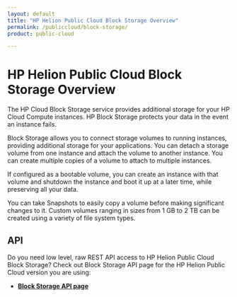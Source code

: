```yaml
---
layout: default
title: "HP Helion Public Cloud Block Storage Overview"
permalink: /publiccloud/block-storage/
product: public-cloud 

---
```

<!--PUBLISHED-->
# HP Helion Public Cloud Block Storage Overview

The HP Cloud Block Storage service provides additional storage for your HP Cloud Compute instances. HP Block Storage protects your data in the event an instance fails.

Block Storage allows you to connect storage volumes to running instances, providing additional storage for your applications. You can detach a storage volume from one instance and attach the volume to another instance. You can create multiple copies of a volume to attach to multiple instances.  

If configured as a bootable volume, you can create an instance with that volume and shutdown the instance and boot it up at a later time, while preserving all your data.

You can take Snapshots to easily copy a volume before making significant changes to it.  Custom volumes ranging in sizes from 1 GB to 2 TB can be created using a variety of file system types.


## API
Do you need low level, raw REST API access to HP Helion Public Cloud Block Storage?  Check out Block Storage API page for the HP Helion Public Cloud version you are using:

* [**Block Storage API page**](/publiccloud/api/block-storage/)


